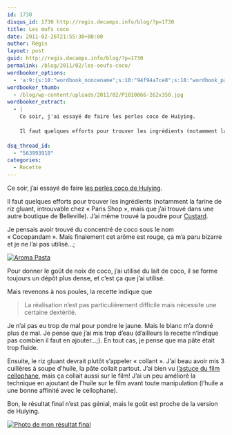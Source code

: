 ```yaml
---
id: 1730
disqus_id: 1730 http://regis.decamps.info/blog/?p=1730
title: Les œufs coco
date: 2011-02-26T21:55:30+00:00
author: Régis
layout: post
guid: http://regis.decamps.info/blog/?p=1730
permalink: /blog/2011/02/les-oeufs-coco/
wordbooker_options:
  - 'a:9:{s:18:"wordbook_noncename";s:10:"94f94a7ce8";s:18:"wordbook_page_post";s:4:"-100";s:18:"wordbook_orandpage";s:1:"2";s:23:"wordbook_default_author";s:1:"1";s:23:"wordbook_extract_length";s:3:"256";s:19:"wordbook_actionlink";s:3:"300";s:26:"wordbooker_publish_default";s:2:"on";s:18:"wordbook_attribute";s:26:"Un peu de cuisine chinoise";s:29:"wordbooker_status_update_text";s:33:"New blog post :  %title% - %link%";}'
wordbooker_thumb:
  - /blog/wp-content/uploads/2011/02/P1010066-262x350.jpg
wordbooker_extract:
  - |
    Ce soir, j'ai essayé de faire les perles coco de Huiying.
    
    Il faut quelques efforts pour trouver les ingrédients (notamment la farine de riz gluant, introuvable chez "Paris Shop", mais que j'ai trouvé dans une autre boutique de Belleville). J'ai même ...

dsq_thread_id:
  - "563993918"
categories:
  - Recette
---
```

Ce soir, j’ai essayé de faire [les perles coco de Huiying](http://bgzhy.blog.free.fr/index.php?post/2010/11/06/Recette-des-perles-coco).

Il faut quelques efforts pour trouver les ingrédients (notamment la farine de riz gluant, introuvable chez « Paris Shop », mais que j’ai trouvé dans une autre boutique de Belleville). J’ai même trouvé la poudre pour [Custard](http://en.wikipedia.org/wiki/Custard).

Je pensais avoir trouvé du concentré de coco sous le nom « Cocopandam ». Mais finalement cet arôme est rouge, ça m’a paru bizarre et je ne l’ai pas utilisé…;
  
[<img src="/blog/wp-content/uploads/2011/02/P1010066-262x350.jpg" alt="Aroma Pasta" title="Cocopandan" width="262" height="350" class="alignright size-medium wp-image-1731" srcset="/blog/wp-content/uploads/2011/02/P1010066-262x350.jpg 262w, /blog/wp-content/uploads/2011/02/P1010066.jpg 450w" sizes="(max-width: 262px) 100vw, 262px" />](/blog/wp-content/uploads/2011/02/P1010066.jpg)

Pour donner le goût de noix de coco, j’ai utilisé du lait de coco, il se forme toujours un dépôt plus dense, et c’est ça que j’ai utilisé.

Mais revenons à nos poules, la recette indique que

> La réalisation n’est pas particulièrement difficile mais nécessite une certaine dextérité.

Je n’ai pas eu trop de mal pour pondre le jaune. Mais le blanc m’a donné plus de mal. Je pense que j’ai mis trop d’eau (d’ailleurs la recette n’indique pas combien il faut en ajouter…;). En tout cas, je pense que ma pâte était trop fluide.

Ensuite, le riz gluant devrait plutôt s’appeler « collant ». J’ai beau avoir mis 3 cuillères à soupe d’huile, la pâte collait partout. J’ai bien vu [l’astuce du film cellophane](http://bgzhy.blog.free.fr/index.php?post/2010/11/20/Recette-des-perles-coco-%3A-zoom-sur-le-fa%C3%A7onnage-des-billes), mais ça collait aussi sur le film! J’ai un peu amélioré la technique en ajoutant de l’huile sur le film avant toute manipulation (l’huile a une bonne affinité avec le cellophane).

Bon, le résultat final n’est pas génial, mais le goût est proche de la version de Huiying.
  
[<img src="/blog/wp-content/uploads/2011/02/P1010067-350x262.jpg" alt="Photo de mon résultat final" title="Perle de coco" width="350" height="262" class="aligncenter size-medium wp-image-1732" srcset="/blog/wp-content/uploads/2011/02/P1010067-350x262.jpg 350w, /blog/wp-content/uploads/2011/02/P1010067.jpg 600w" sizes="(max-width: 350px) 100vw, 350px" />](/blog/wp-content/uploads/2011/02/P1010067.jpg)
